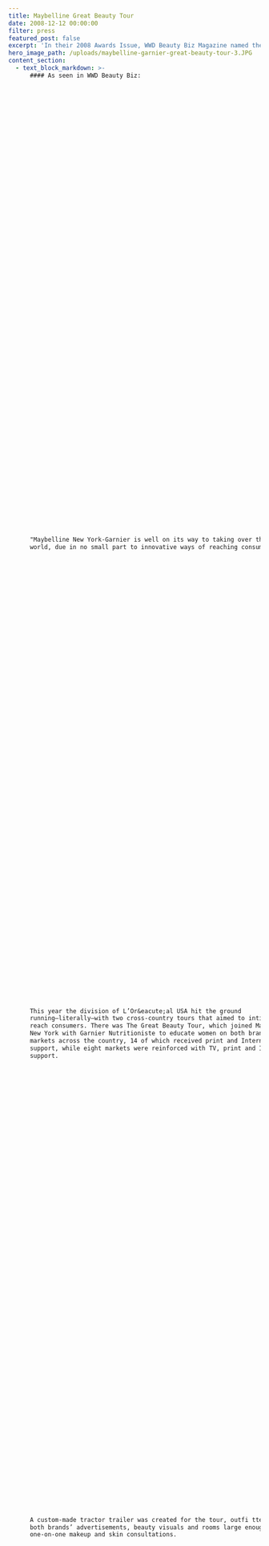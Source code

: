 ```yaml
---
title: Maybelline Great Beauty Tour
date: 2008-12-12 00:00:00
filter: press
featured_post: false
excerpt: 'In their 2008 Awards Issue, WWD Beauty Biz Magazine named the EventNetUSA-produced Maybelline New York-Garnier the most innovative mass campaign of the year.'
hero_image_path: /uploads/maybelline-garnier-great-beauty-tour-3.JPG
content_section:
  - text_block_markdown: >-
      #### As seen in WWD Beauty Biz:

































































      "Maybelline New York-Garnier is well on its way to taking over the beauty
      world, due in no small part to innovative ways of reaching consumers.

































































      This year the division of L’Or&eacute;al USA hit the ground
      running—literally—with two cross-country tours that aimed to intimately
      reach consumers. There was The Great Beauty Tour, which joined Maybelline
      New York with Garnier Nutritioniste to educate women on both brands in 22
      markets across the country, 14 of which received print and Internet
      support, while eight markets were reinforced with TV, print and Internet
      support.

































































      A custom-made tractor trailer was created for the tour, outfi tted with
      both brands’ advertisements, beauty visuals and rooms large enough to hold
      one-on-one makeup and skin consultations.

































































      When the vehicle, which stopped at major events, festivals and retail
      locations across the U.S., was in full setup, the tractor trailer’s
      dimensions were 60 feet long by 35 feet wide.

































































      Also during the year was the Garnier Fructis Style Tour, the brand’s first
      national mobile marketing tour, which visited 20 markets executing more
      than 85 events.

































































      The tour utilized a style bar, as well as a lounge and sampling, with
      stylist consultations, one-on-one experiences with consumers, product demos
      and entertainment to engage consumers for a complete Garnier Fructis
      experience.

































































      Combined with both brands’ high-impact advertising visuals, the message was
      clear: Nothing beats an intimate relationship with the consumer." —A.N
    single_image_block:
      single_image_path:
    double_image_block:
      image_1_path: /uploads/wwd-beauty-biz-08-cover.png
      image_2_path: /uploads/wwd-2008-awards-garnier-most-innovative-eventnetusa.png
    video_block:
      video_id:
  - text_block_markdown:
    single_image_block:
      single_image_path:
    double_image_block:
      image_1_path:
      image_2_path:
    video_block:
      video_id:
---
```



DO NOT ADD POST CONTENT HERE!

Add all content in Content Sections.